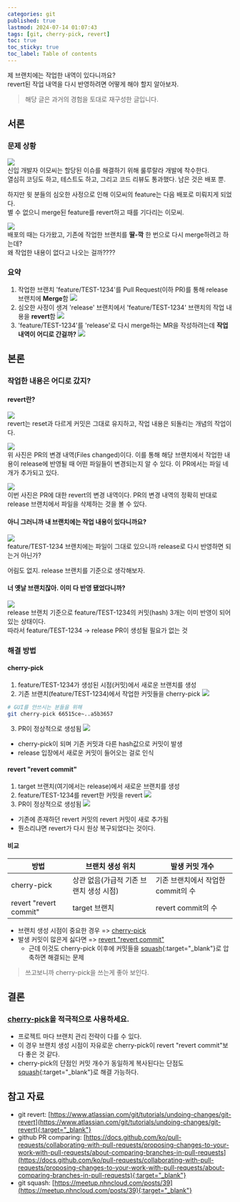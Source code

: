 ```yaml
---
categories: git
published: true
lastmod: 2024-07-14 01:07:43
tags: [git, cherry-pick, revert]
toc: true
toc_sticky: true
toc_label: Table of contents
---
```

제 브랜치에는 작업한 내역이 있다니까요?  
revert된 작업 내역을 다시 반영하려면 어떻게 해야 할지 알아보자.

 
> 해당 글은 과거의 경험을 토대로 재구성한 글입니다.


## 서론
### 문제 상황
![](/assets/attachments/2024-07-14-제-작업-내역이-release에-반영되지-않아요/image-20240713231248684.png)  
신입 개발자 이모씨는 할당된 이슈를 해결하기 위해 룰루랄라 개발에 착수한다.  
열심히 코딩도 하고, 테스트도 하고, 그리고 코드 리뷰도 통과했다. 남은 것은 배포 뿐. 

하지만 윗 분들의 심오한 사정으로 인해 이모씨의 feature는 다음 배포로 미뤄지게 되었다.  
별 수 없으니 merge된 feature를 revert하고 때를 기다리는 이모씨.

![](/assets/attachments/2024-07-14-제-작업-내역이-release에-반영되지-않아요/image-20240713231112774.png)  
배포의 때는 다가왔고, 기존에 작업한 브랜치를 **딸-깍** 한 번으로 다시 merge하려고 하는데?  
왜 작업한 내용이 없다고 나오는 걸까????
### 요약
1. 작업한 브랜치 'feature/TEST-1234'를 Pull Request(이하 PR)를 통해 release 브랜치에 **Merge**함
![](/assets/attachments/2024-07-14-제-작업-내역이-release에-반영되지-않아요/image-20240713225112577.png)
2. 심오한 사정이 생겨 'release' 브랜치에서 'feature/TEST-1234' 브랜치의 작업 내용을 **revert**함
![](/assets/attachments/2024-07-14-제-작업-내역이-release에-반영되지-않아요/image-20240713224852479.png)
3. 'feature/TEST-1234'를 'release'로 다시 merge하는 MR을 작성하려는데 **작업 내역이 어디로 간걸까?**
![](/assets/attachments/2024-07-14-제-작업-내역이-release에-반영되지-않아요/image-20240713224825493.png)

## 본론
### 작업한 내용은 어디로 갔지?
#### revert란?
![](/assets/attachments/2024-07-14-제-작업-내역이-release에-반영되지-않아요/2024-07-13-제-작업-내역이-release에-반영되지-않아요-20240713235046755.png)  
revert는 reset과 다르게 커밋은 그대로 유지하고, 작업 내용은 되돌리는 개념의 작업이다.

![](/assets/attachments/2024-07-14-제-작업-내역이-release에-반영되지-않아요/2024-07-13-제-작업-내역이-release에-반영되지-않아요-20240713232450175.png)  
위 사진은 PR의 변경 내역(Files changed)이다. 이를 통해 해당 브랜치에서 작업한 내용이 release에 반영될 때 어떤 파일들이 변경되는지 알 수 있다. 이 PR에서는 파일 네개가 추가되고 있다.

![](/assets/attachments/2024-07-14-제-작업-내역이-release에-반영되지-않아요/2024-07-13-제-작업-내역이-release에-반영되지-않아요-20240713232703656.png)  
이번 사진은 PR에 대한 revert의 변경 내역이다. PR의 변경 내역의 정확히 반대로 release 브랜치에서 파일을 삭제하는 것을 볼 수 있다.

#### 아니 그러니까 내 브랜치에는 작업 내용이 있다니까요?
![](/assets/attachments/2024-07-14-제-작업-내역이-release에-반영되지-않아요/2024-07-13-제-작업-내역이-release에-반영되지-않아요-20240713235601792.png)  
feature/TEST-1234 브랜치에는 파일이 그대로 있으니까 release로 다시 반영하면 되는거 아닌가?

어림도 없지. release 브랜치를 기준으로 생각해보자.

#### 너 옛날 브랜치잖아. 이미 다 반영 됐었다니까?
![](/assets/attachments/2024-07-14-제-작업-내역이-release에-반영되지-않아요/2024-07-13-제-작업-내역이-release에-반영되지-않아요-20240714001945035.png)  
release 브랜치 기준으로 feature/TEST-1234의 커밋(hash) 3개는 이미 반영이 되어 있는 상태이다.  
따라서 feature/TEST-1234 -> release PR이 생성될 필요가 없는 것

### 해결 방법
#### cherry-pick
1. feature/TEST-1234가 생성된 시점(커밋)에서 새로운 브랜치를 생성
2. 기존 브랜치(feature/TEST-1234)에서 작업한 커밋들을 cherry-pick
![](/assets/attachments/2024-07-14-제-작업-내역이-release에-반영되지-않아요/2024-07-13-제-작업-내역이-release에-반영되지-않아요-20240714002616038.png)  
```sh
# GUI를 안쓰시는 분들을 위해
git cherry-pick 66515ce~..a5b3657
```
3. PR이 정상적으로 생성됨
![](/assets/attachments/2024-07-14-제-작업-내역이-release에-반영되지-않아요/2024-07-13-제-작업-내역이-release에-반영되지-않아요-20240714003409456.png)  
- cherry-pick이 되며 기존 커밋과 다른 hash값으로 커밋이 발생
- release 입장에서 새로운 커밋이 들어오는 걸로 인식

#### revert "revert commit"
1. target 브랜치(여기에서는 release)에서 새로운 브랜치를 생성
2. feature/TEST-1234를 revert한 커밋을 revert
![](/assets/attachments/2024-07-14-제-작업-내역이-release에-반영되지-않아요/2024-07-13-제-작업-내역이-release에-반영되지-않아요-20240714003856807.png)  
3. PR이 정상적으로 생성됨
![](/assets/attachments/2024-07-14-제-작업-내역이-release에-반영되지-않아요/2024-07-13-제-작업-내역이-release에-반영되지-않아요-20240714004059581.png)   
- 기존에 존재하던 revert 커밋의 revert 커밋이 새로 추가됨
- 뭔소리냐면 revert가 다시 원상 복구되었다는 것이다.

#### 비교  

|방법|브랜치 생성 위치|발생 커밋 개수|
|---|---|---|
|cherry-pick|상관 없음(가급적 기존 브랜치 생성 시점)|기존 브랜치에서 작업한 commit의 수|
|revert "revert commit"|target 브랜치|revert commit의 수|

- 브랜치 생성 시점이 중요한 경우 => [cherry-pick](#cherry-pick)
- 발생 커밋이 많은게 싫다면 => [revert "revert commit"](#revert-revert-commit)
	- 근데 이것도 cherry-pick 이후에 커밋들을 [squash](https://meetup.nhncloud.com/posts/39){:target="_blank"}로 압축하면 해결되는 문제

> 쓰고보니까 cherry-pick을 쓰는게 좋아 보인다.

## 결론
### [cherry-pick](#cherry-pick)을 적극적으로 사용하세요.
- 프로젝트 마다 브랜치 관리 전략이 다를 수 있다.
- 이 경우 브랜치 생성 시점이 자유로운 cherry-pick이 revert "revert commit"보다 좋은 것 같다.
- cherry-pick의 단점인 커밋 개수가 동일하게 복사된다는 단점도 [squash](https://meetup.nhncloud.com/posts/39){:target="_blank"}로 해결 가능하다.

## 참고 자료
- git revert: [https://www.atlassian.com/git/tutorials/undoing-changes/git-revert](https://www.atlassian.com/git/tutorials/undoing-changes/git-revert){:target="_blank"}
- github PR comparing: [https://docs.github.com/ko/pull-requests/collaborating-with-pull-requests/proposing-changes-to-your-work-with-pull-requests/about-comparing-branches-in-pull-requests](https://docs.github.com/ko/pull-requests/collaborating-with-pull-requests/proposing-changes-to-your-work-with-pull-requests/about-comparing-branches-in-pull-requests){:target="_blank"}
- git squash: [https://meetup.nhncloud.com/posts/39](https://meetup.nhncloud.com/posts/39){:target="_blank"}